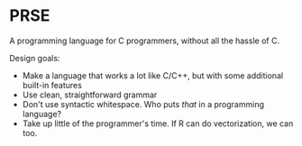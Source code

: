 # PRSE
A programming language for C programmers, without all the hassle of C.

Design goals:
* Make a language that works a lot like C/C++, but with some additional built-in features
* Use clean, straightforward grammar
* Don't use syntactic whitespace. Who puts <i>that</i> in a programming language?
* Take up little of the programmer's time. If R can do vectorization, we can too.